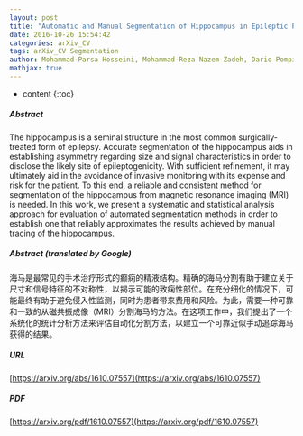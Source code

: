 ```yaml
---
layout: post
title: "Automatic and Manual Segmentation of Hippocampus in Epileptic Patients MRI"
date: 2016-10-26 15:54:42
categories: arXiv_CV
tags: arXiv_CV Segmentation
author: Mohammad-Parsa Hosseini, Mohammad-Reza Nazem-Zadeh, Dario Pompili, Kourosh Jafari-Khouzani, Kost Elisevich, Hamid Soltanian-Zadeh
mathjax: true
---
```


* content
{:toc}

##### Abstract
The hippocampus is a seminal structure in the most common surgically-treated form of epilepsy. Accurate segmentation of the hippocampus aids in establishing asymmetry regarding size and signal characteristics in order to disclose the likely site of epileptogenicity. With sufficient refinement, it may ultimately aid in the avoidance of invasive monitoring with its expense and risk for the patient. To this end, a reliable and consistent method for segmentation of the hippocampus from magnetic resonance imaging (MRI) is needed. In this work, we present a systematic and statistical analysis approach for evaluation of automated segmentation methods in order to establish one that reliably approximates the results achieved by manual tracing of the hippocampus.

##### Abstract (translated by Google)
海马是最常见的手术治疗形式的癫痫的精液结构。精确的海马分割有助于建立关于尺寸和信号特征的不对称性，以揭示可能的致痫性部位。在充分细化的情况下，可能最终有助于避免侵入性监测，同时为患者带来费用和风险。为此，需要一种可靠和一致的从磁共振成像（MRI）分割海马的方法。在这项工作中，我们提出了一个系统化的统计分析方法来评估自动化分割方法，以建立一个可靠近似手动追踪海马获得的结果。

##### URL
[https://arxiv.org/abs/1610.07557](https://arxiv.org/abs/1610.07557)

##### PDF
[https://arxiv.org/pdf/1610.07557](https://arxiv.org/pdf/1610.07557)

